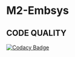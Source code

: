 # M2-Embsys

## CODE QUALITY
[![Codacy Badge](https://app.codacy.com/project/badge/Grade/e104c1b851314e7da0cd5180570d9af8)](https://www.codacy.com/gh/saicharanpatel/M2-Embsys/dashboard?utm_source=github.com&amp;utm_medium=referral&amp;utm_content=saicharanpatel/M2-Embsys&amp;utm_campaign=Badge_Grade)